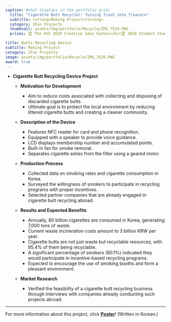 ```yaml
---
caption: #what displays in the portfolio grid:
  title: "Cigarette Butt Recycler: Turning Trash into Treasure"
  subtitle: <strong>Making Project</strong>
  category: 2Fun Projects
  thumbnail: assets/img/portfolio/Recycle/IMG_7524.PNG
  prizes: 🏆 The 4th 2020 Creative Idea Contes</br>🏆 2020 Student Start-up Promising Team 300 Selection</br>🏆 The 18th 2020 Chonnam National University Startup Item Competition

title: Butts Recycling Device
subtitle: Making Project
category: 2Fun Projects
image: assets/img/portfolio/Recycle/IMG_7528.PNG
award: true
---
```

- **Cigarette Butt Recycling Device Project**
  - **Motivation for Development**
    - Aim to reduce costs associated with collecting and disposing of discarded cigarette butts.
    - Ultimate goal is to protect the local environment by reducing littered cigarette butts and creating a cleaner community.

  - **Description of the Device**
    - Features NFC reader for card and phone recognition.
    - Equipped with a speaker to provide voice guidance.
    - LCD displays membership number and accumulated points.
    - Built-in fan for smoke removal.
    - Separates cigarette ashes from the filter using a geared motor.

  - **Production Process**
    - Collected data on smoking rates and cigarette consumption in Korea.
    - Surveyed the willingness of smokers to participate in recycling programs with proper incentives.
    - Selected partner companies that are already engaged in cigarette butt recycling abroad.

  - **Results and Expected Benefits**
    - Annually, 80 billion cigarettes are consumed in Korea, generating 7,000 tons of waste.
    - Current waste incineration costs amount to 3 billion KRW per year.
    - Cigarette butts are not just waste but recyclable resources, with 95.4% of them being recyclable.
    - A significant percentage of smokers (80.1%) indicated they would participate in incentive-based recycling programs.
    - Expected to encourage the use of smoking booths and form a pleasant environment.

  - **Market Research**
    - Verified the feasibility of a cigarette butt recycling business through interviews with companies already conducting such projects abroad.

---

For more information about this project, click [**Poster**](assets/pdf/Recycle/Poster.pdf)! (Written in Korean.)